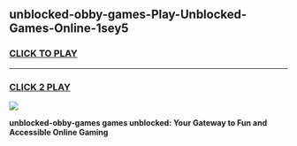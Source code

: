 
## unblocked-obby-games-Play-Unblocked-Games-Online-1sey5
<h3>
<a href="https://premium76.site?title=unblocked-obby-games&ref=25A">CLICK TO PLAY</a></h3>
<hr>

<h3>
<a href="https://premium76.site?title=unblocked-obby-games&ref=25A">CLICK 2 PLAY</a>
  
</h3>

<a href="https://premium76.site?title=unblocked-obby-games&ref=25A"><img src="https://clearcache.store/games.png"></a>


**unblocked-obby-games games unblocked: Your Gateway to Fun and Accessible Online Gaming**
